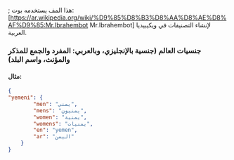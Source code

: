 ; هذا المف يستخدمه بوت: [https://ar.wikipedia.org/wiki/%D9%85%D8%B3%D8%AA%D8%AE%D8%AF%D9%85:Mr.Ibrahembot Mr.Ibrahembot] لإنشاء التصنيفات في ويكيبيديا العربية.
### جنسيات العالم (جنسية بالإنجليزي، وبالعربي: المفرد والجمع للمذكر والمؤنث، واسم البلد)

#### مثال:

```` json
{
"yemeni": {
        "men": "يمني",
        "mens": "يمنيون",
        "women": "يمنية",
        "womens": "يمنيات",
        "en": "yemen",
        "ar": "اليمن"
    }
}
````
